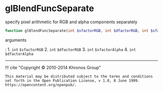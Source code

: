 # glBlendFuncSeparate
specify pixel arithmetic for RGB and alpha components separately

```php
function glBlendFuncSeparate(int $sfactorRGB, int $dfactorRGB, int $sfactorAlpha, int $dfactorAlpha) : void
```

arguments

:    1. `int` `$sfactorRGB` 
    2. `int` `$dfactorRGB` 
    3. `int` `$sfactorAlpha` 
    4. `int` `$dfactorAlpha` 

---
     

!!! cite "Copyright © 2010-2014 Khronos Group"

    This material may be distributed subject to the terms and conditions set forth in the Open Publication License, v 1.0, 8 June 1999. https://opencontent.org/openpub/.